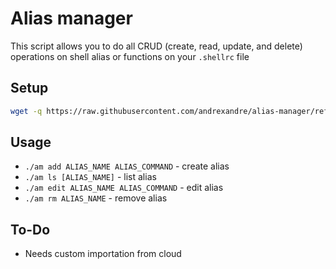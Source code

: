 # Alias manager
This script allows you to do all CRUD (create, read, update, and delete) operations on shell alias or functions on your `.shellrc` file

## Setup

```bash
wget -q https://raw.githubusercontent.com/andrexandre/alias-manager/refs/heads/main/am
```

## Usage
- `./am add ALIAS_NAME ALIAS_COMMAND` - create alias
- `./am ls [ALIAS_NAME]` - list alias
- `./am edit ALIAS_NAME ALIAS_COMMAND` - edit alias
- `./am rm ALIAS_NAME` - remove alias

## To-Do
- Needs custom importation from cloud
